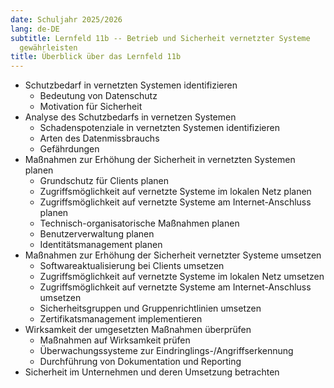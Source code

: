 ```yaml
---
date: Schuljahr 2025/2026
lang: de-DE
subtitle: Lernfeld 11b -- Betrieb und Sicherheit vernetzter Systeme
  gewährleisten
title: Überblick über das Lernfeld 11b
---
```


- Schutzbedarf in vernetzten Systemen identifizieren
  - Bedeutung von Datenschutz
  - Motivation für Sicherheit
- Analyse des Schutzbedarfs in vernetzen Systemen
  - Schadenspotenziale in vernetzten Systemen identifizieren
  - Arten des Datenmissbrauchs
  - Gefährdungen
- Maßnahmen zur Erhöhung der Sicherheit in vernetzten Systemen planen
  - Grundschutz für Clients planen
  - Zugriffsmöglichkeit auf vernetzte Systeme im lokalen Netz planen
  - Zugriffsmöglichkeit auf vernetzte Systeme am Internet-Anschluss
    planen
  - Technisch-organisatorische Maßnahmen planen
  - Benutzerverwaltung planen
  - Identitätsmanagement planen
- Maßnahmen zur Erhöhung der Sicherheit vernetzter Systeme umsetzen
  - Softwareaktualisierung bei Clients umsetzen
  - Zugriffsmöglichkeit auf vernetzte Systeme im lokalen Netz umsetzen
  - Zugriffsmöglichkeit auf vernetzte Systeme am Internet-Anschluss
    umsetzen
  - Sicherheitsgruppen und Gruppenrichtlinien umsetzen
  - Zertifikatsmanagement implementieren
- Wirksamkeit der umgesetzten Maßnahmen überprüfen
  - Maßnahmen auf Wirksamkeit prüfen
  - Überwachungssysteme zur Eindringlings-/Angriffserkennung
  - Durchführung von Dokumentation und Reporting
- Sicherheit im Unternehmen und deren Umsetzung betrachten
